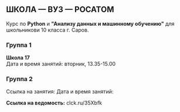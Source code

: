 ## ШКОЛА — ВУЗ — РОСАТОМ

Курс по **Python** и **"Анализу данных и машинному обучению"** для школьникови 10 класса г. Саров.

### Группа 1
**Школа 17** <br>
Дата и время занятий: вторник, 13.35-15.00<br>

### Группа 2
Ссылка на занятия:
Дата и время занятий:

**Ссылка на ведомость:**
clck.ru/35Xbfk

